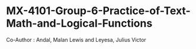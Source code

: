 # MX-4101-Group-6-Practice-of-Text-Math-and-Logical-Functions
Co-Author : Andal, Malan Lewis and Leyesa, Julius Victor
